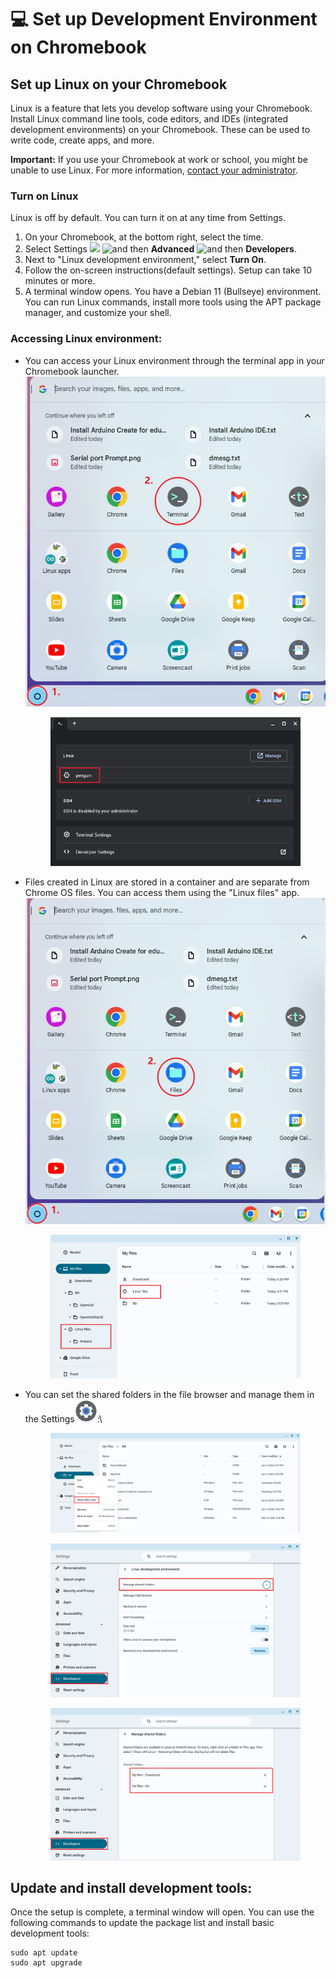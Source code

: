 # 💻 Set up Development Environment on Chromebook

## Set up Linux on your Chromebook

Linux is a feature that lets you develop software using your Chromebook. Install Linux command line tools, code editors, and IDEs (integrated development environments) on your Chromebook. These can be used to write code, create apps, and more.&#x20;

**Important:** If you use your Chromebook at work or school, you might be unable to use Linux. For more information, [contact your administrator](https://support.google.com/accounts/answer/6208960).

### Turn on Linux

Linux is off by default. You can turn it on at any time from Settings.

1. On your Chromebook, at the bottom right, select the time.
2. Select Settings ![](https://storage.googleapis.com/support-kms-prod/EhnJKCYnCpUVMQvn9LxVpGRY4fJAjUYOfZGt) ![and then](https://lh3.googleusercontent.com/3\_l97rr0GvhSP2XV5OoCkV2ZDTIisAOczrSdzNCBxhIKWrjXjHucxNwocghoUa39gw=w36-h36) **Advanced** ![and then](https://lh3.googleusercontent.com/3\_l97rr0GvhSP2XV5OoCkV2ZDTIisAOczrSdzNCBxhIKWrjXjHucxNwocghoUa39gw=w36-h36) **Developers**.
3. Next to "Linux development environment," select **Turn On**.
4. Follow the on-screen instructions(default settings). Setup can take 10 minutes or more.
5. A terminal window opens. You have a Debian 11 (Bullseye) environment. You can run Linux commands, install more tools using the APT package manager, and customize your shell.

### **Accessing Linux environment:**

*   You can access your Linux environment through the terminal app in your Chromebook launcher.\
    ![](<../.gitbook/assets/image (474).png>)

    <figure><img src="../.gitbook/assets/image (477).png" alt=""><figcaption></figcaption></figure>
*   Files created in Linux are stored in a container and are separate from Chrome OS files. You can access them using the "Linux files" app.\
    ![](<../.gitbook/assets/image (475).png>)

    <figure><img src="../.gitbook/assets/image (476).png" alt=""><figcaption></figcaption></figure>
*   You can set the shared folders in the file browser and manage them in the Settings![](<../.gitbook/assets/image (485).png>):\


    <figure><img src="../.gitbook/assets/image (478).png" alt=""><figcaption></figcaption></figure>

    <figure><img src="../.gitbook/assets/image (479).png" alt=""><figcaption></figcaption></figure>

    <figure><img src="../.gitbook/assets/image (480).png" alt=""><figcaption></figcaption></figure>

## Update and install development tools:

Once the setup is complete, a terminal window will open. You can use the following commands to update the package list and install basic development tools:

```
sudo apt update
sudo apt upgrade
```
